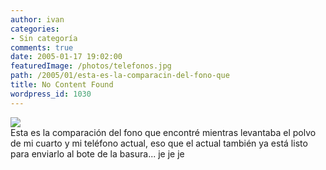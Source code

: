 ```yaml
---
author: ivan
categories:
- Sin categoría
comments: true
date: 2005-01-17 19:02:00
featuredImage: /photos/telefonos.jpg
path: /2005/01/esta-es-la-comparacin-del-fono-que
title: No Content Found
wordpress_id: 1030
---
```


[![](https://photos1.blogger.com/img/39/1190/320/telefonos.jpg)](https://photos1.blogger.com/img/39/1190/640/telefonos.jpg)  
Esta es la comparación del fono que encontré mientras levantaba el polvo de mi cuarto y mi teléfono actual, eso que el actual también ya está listo para enviarlo al bote de la basura... je je je